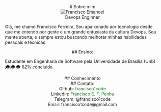 <center>
# Sobre mim
</center>


<center>
<div class="container">
		<div class="col-sm container-img">
       			<img src="https://raw.githubusercontent.com/francisco1code/blog-francisco1code.tech/main/images/Francisco_Emanoel_Ferreira_da_Penha.jpg" alt="Francisco Emanoel" class="img-thumbnail image">
        		<div class="middle">
                		<div class="text"> Devops Enginner </div>
				 </a>
        		</div>
    		</div>
</div>
</center>



<p> Olá, me chamo Francisco Ferreira, Sou apaixonado por tecnologia desde que me entendo por gente e um grande entusiasta da cultura Devops. Sou mente aberta, e sempre estou buscando melhorar minhas habilidades pessoais e técnicas.
</p>

<center>  
## Ensino: 
</center>

Estudante em Engenharia de Software pela Universidade de Brasilia (Unb) 🎓🎓🎓 82% concluido.



<center>
## Conhecimento
</center>


<div>
  <canvas id="myChart"></canvas>
</div>

<script src="https://cdn.jsdelivr.net/npm/chart.js"></script>

<script>
  const ctx = document.getElementById('myChart');

  new Chart(ctx, {
    type: 'bar',
    data: {
      labels: ['Linux', 'Docker', 'Kubernetes', 'Redes', 'Golang', 'Git', 'CI/CD'],
      datasets: [{
        label: 'Tabela de Conhecimento',
        data: [8, 8, 2, 5, 4, 10, 7 ],
        borderWidth: 1
      }]
    },
    options: {
      scales: {
        y: {
          beginAtZero: true
        }
      }
    }
  });
</script>



<center > 
## Contato:
<div> Github: <a href="https://github.com/francisco1code">francisco1code</a></div>
<div> Linkedin: <a href="https://www.linkedin.com/in/francisco-emanoel-penha-a49706199/">Francisco E. F. Penha</a>  </div>
<div> Telegram: @francisco1code </div>
<div> Email: francisco1code@gmail.com </div>

</center>


<style>
a:link {
  color: green;
  background-color: transparent;
  text-decoration: none;
}


a:hover {
  color: red;
  background-color: transparent;
  text-decoration: underline;
}

a:active {
  color: yellow;
  background-color: transparent;
  text-decoration: underline;
}
</style>

